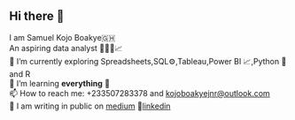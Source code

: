 ## Hi there 👋
I am Samuel Kojo Boakye🇬🇭 <br>
An aspiring data analyst 🧑🏿‍💻📈<br>
🔭 I’m currently exploring Spreadsheets,SQL⚙️,Tableau,Power BI 📈,Python 🐍 and R <br>
🌱 I’m learning **everything** 💚<br>
📫 How to reach me: +233507283378 and kojoboakyejnr@outlook.com <br>
💬 I am writing in public on [medium](https://medium.com/@kojoboakye21)
🔗[linkedin](https://www.linkedin.com/in/samuel-boakye/)
<!--
**KojoBoakye/KojoBoakye** is a ✨ _special_ ✨ repository because its `README.md` (this file) appears on your GitHub profile.

Here are some ideas to get you started:

- 🔭 I’m currently working on ...
- 🌱 I’m currently learning ...
- 👯 I’m looking to collaborate on ...
- 🤔 I’m looking for help with ...
-  ...
- 📫 How to reach me: ...
- 😄 Pronouns: ...
- ⚡ Fun fact: ...
-->
